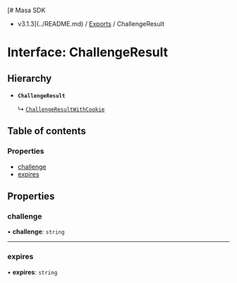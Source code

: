 [# Masa SDK
 - v3.1.3](../README.md) / [Exports](../modules.md) / ChallengeResult

# Interface: ChallengeResult

## Hierarchy

- **`ChallengeResult`**

  ↳ [`ChallengeResultWithCookie`](ChallengeResultWithCookie.md)

## Table of contents

### Properties

- [challenge](ChallengeResult.md#challenge)
- [expires](ChallengeResult.md#expires)

## Properties

### challenge

• **challenge**: `string`

___

### expires

• **expires**: `string`
